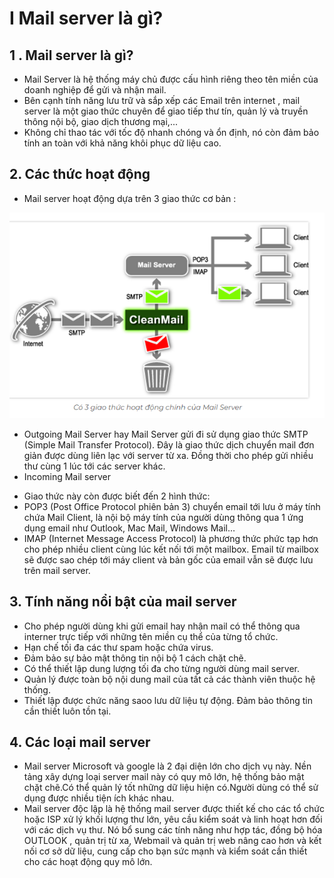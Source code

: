 # I Mail server là gì?
## 1 . Mail server là gì?
- Mail Server là hệ thống máy chủ được cấu hình riêng theo tên miền của doanh nghiệp để gửi và nhận mail.
- Bên cạnh tính năng lưu trữ và sắp xếp các Email trên internet , mail server là một giao thức chuyên để giao tiếp thư tín, quản lý và truyền thông nội bộ, giao dịch thương mại,...
- Không chỉ thao tác với tốc độ nhanh chóng và ổn định, nó còn đảm bảo tính an toàn với khả năng khôi phục dữ liệu cao.

## 2. Các thức hoạt động 

- Mail server hoạt động dựa trên 3 giao thức cơ bản :
<img src="img/1.PNG">

- Outgoing Mail Server hay  Mail Server gửi đi  sử dụng giao thức SMTP (Simple Mail Transfer Protocol). Đây là giao thức dịch chuyển mail đơn giản được dùng liên lạc với server từ xa. Đồng thời cho phép gửi nhiều thư cùng 1 lúc tới các server khác.
- Incoming Mail server 
+ Giao thức này còn được biết đến 2 hình thức:
+ POP3 (Post Office Protocol phiên bản 3) chuyển email tới lưu ở máy tính chứa Mail Client, là nội bộ máy tính của người dùng thông qua 1 ứng dụng email như Outlook, Mac Mail, Windows Mail…
+ IMAP (Internet Message Access Protocol) là phương thức phức tạp hơn cho phép nhiều  client cùng lúc kết nối tới một mailbox. Email từ mailbox sẽ được sao chép tới máy client và bản gốc của email vẫn sẽ được lưu trên mail server.
## 3. Tính năng nổi bật của mail server

- Cho phép người dùng khi gửi email hay nhận mail có thể thông qua interner trực tiếp với những tên miền cụ thể của từng tổ chức.
- Hạn chế tối đa các thư spam hoặc chứa virus. 
- Đảm bảo sự bảo mật thông tin nội bộ 1 cách chặt chẽ.
- Có thể thiết lập dung lượng tối đa cho từng người dùng mail server.
- Quản lý được toàn bộ nội dung mail của tất cả các thành viên thuộc hệ thống.
- Thiết lập được chức năng saoo lưu dữ liệu tự động. Đảm bảo thông tin cần thiết luôn tồn tại.
## 4. Các loại mail server
- Mail server Microsoft và google là 2 đại diện lớn cho dịch vụ này. Nền tảng xây dựng loại server mail này có quy mô lớn, hệ thống bảo mật chặt chẽ.Có thể quản lý tốt những dữ liệu hiện có.Người dùng có thể sử dụng được nhiều tiện ích khác nhau.
- Mail server độc lập là hệ thống mail server được thiết kế cho các tổ chức hoặc ISP xử lý khối lượng thư lớn, yêu cầu kiểm soát và linh hoạt hơn đối với các dịch vụ thư. Nó bổ sung các tính năng như hợp tác, đồng bộ hóa OUTLOOK , quản trị từ xa, Webmail và quản trị web nâng cao hơn và kết nối cơ sở dữ liệu, cung cấp cho bạn sức mạnh và kiểm soát cần thiết cho các hoạt động quy mô lớn.